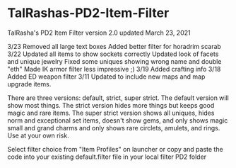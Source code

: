 # TalRashas-PD2-Item-Filter <br>
TalRasha's PD2 Item Filter version 2.0 updated March 23, 2021 <br>

3/23
Removed all large text boxes
Added better filter for horadrim scarab
3/22
Updated all items to show sockets correctly
Updated look of facets and unique jewelry
Fixed some uniques showing wrong name and double "eth"
Made IK armor filter less impressive ;)
3/19
Added crafting info
3/18
Added ED weapon filter
3/11
Updated to include new maps and map upgrade items.

There are three versions: default, strict, super strict. The default version will show most things. The strict version hides more things but keeps good magic and rare items. The super strict version shows all uniques, hides norm and exceptional set items, doesn't show gems, and only shows magic small and grand charms and only shows rare circlets, amulets, and rings. Use at your own risk.

Select filter choice from "Item Profiles" on launcher or copy and paste the code into your existing default.filter file in your local filter PD2 folder 

